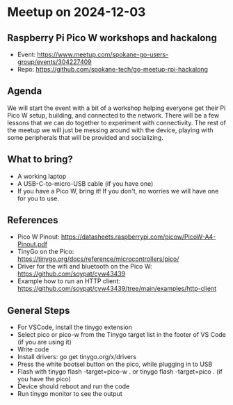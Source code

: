 # Meetup on 2024-12-03

## Raspberry Pi Pico W workshops and hackalong

* Event: https://www.meetup.com/spokane-go-users-group/events/304227409
* Repo: https://github.com/spokane-tech/go-meetup-rpi-hackalong

## Agenda

We will start the event with a bit of a workshop helping everyone get their Pi Pico W setup, building, and connected to the network. There will be a few lessons that we can do together to experiment with connectivity. The rest of the meetup we will just be messing around with the device, playing with some peripherals that will be provided and socializing.

## What to bring?

* A working laptop
* A USB-C-to-micro-USB cable (if you have one)
* If you have a Pico W, bring it! If you don't, no worries we will have one for you to use.

## References

* Pico W Pinout: https://datasheets.raspberrypi.com/picow/PicoW-A4-Pinout.pdf
* TinyGo on the Pico: https://tinygo.org/docs/reference/microcontrollers/pico/
* Driver for the wifi and bluetooth on the Pico W: https://github.com/soypat/cyw43439
* Example how to run an HTTP client: https://github.com/soypat/cyw43439/tree/main/examples/http-client

## General Steps

* For VSCode, install the tinygo extension
* Select pico or pico-w from the Tinygo target list in the footer of VS Code (if you are using it)
* Write code
* Install drivers: go get tinygo.org/x/drivers
* Press the white bootsel button on the pico, while plugging in to USB
* Flash with tinygo flash -target=pico-w . or tinygo flash -target=pico . (if you have the pico)
* Device should reboot and run the code
* Run tinygo monitor to see the output

